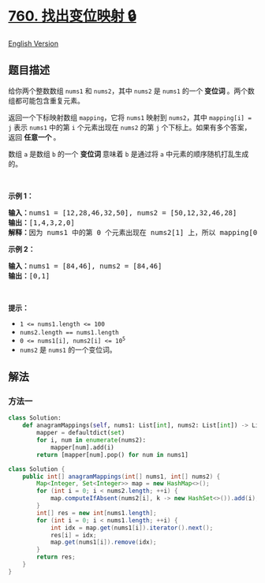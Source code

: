 # [760. 找出变位映射 🔒](https://leetcode.cn/problems/find-anagram-mappings)

[English Version](/solution/0700-0799/0760.Find%20Anagram%20Mappings/README_EN.md)

<!-- tags:数组,哈希表 -->

<!-- difficulty:简单 -->

## 题目描述

<!-- 这里写题目描述 -->

<p>给你两个整数数组 <code>nums1</code> 和 <code>nums2</code>，其中 <code>nums2</code> 是 <code>nums1</code> 的一个<strong> 变位词 </strong>。两个数组都可能包含重复元素。</p>

<p>返回一个下标映射数组 <code>mapping</code>，它将 <code>nums1</code> 映射到 <code>nums2</code>，其中 <code>mapping[i] = j</code> 表示 <code>nums1</code> 中的第 <code>i</code> 个元素出现在 <code>nums2</code> 的第 <code>j</code> 个下标上。如果有多个答案，返回 <strong>任意一个 </strong>。</p>

<p>数组 <code>a</code> 是数组 <code>b</code> 的一个 <strong>变位词 </strong>意味着 <code>b</code> 是通过将 <code>a</code> 中元素的顺序随机打乱生成的。</p>

<p>&nbsp;</p>

<p><strong class="example">示例 1：</strong></p>

<pre>
<strong>输入：</strong>nums1 = [12,28,46,32,50], nums2 = [50,12,32,46,28]
<strong>输出：</strong>[1,4,3,2,0]
<strong>解释：</strong>因为 nums1 中的第 0 个元素出现在 nums2[1] 上，所以 mapping[0] = 1，而 nums1 中的第 1 个元素出现在 nums2[4] 上，所以 mapping[1] = 4，以此类推。
</pre>

<p><strong class="example">示例 2：</strong></p>

<pre>
<strong>输入：</strong>nums1 = [84,46], nums2 = [84,46]
<strong>输出：</strong>[0,1]
</pre>

<p>&nbsp;</p>

<p><strong>提示：</strong></p>

<ul>
	<li><code>1 &lt;= nums1.length &lt;= 100</code></li>
	<li><code>nums2.length == nums1.length</code></li>
	<li><code>0 &lt;= nums1[i], nums2[i] &lt;= 10<sup>5</sup></code></li>
	<li><code>nums2</code> 是 <code>nums1</code> 的一个变位词。</li>
</ul>
<!-- 保持注释以帮助理解题目要求 -->

## 解法

### 方法一

<!-- tabs:start -->

```python
class Solution:
    def anagramMappings(self, nums1: List[int], nums2: List[int]) -> List[int]:
        mapper = defaultdict(set)
        for i, num in enumerate(nums2):
            mapper[num].add(i)
        return [mapper[num].pop() for num in nums1]
```

```java
class Solution {
    public int[] anagramMappings(int[] nums1, int[] nums2) {
        Map<Integer, Set<Integer>> map = new HashMap<>();
        for (int i = 0; i < nums2.length; ++i) {
            map.computeIfAbsent(nums2[i], k -> new HashSet<>()).add(i);
        }
        int[] res = new int[nums1.length];
        for (int i = 0; i < nums1.length; ++i) {
            int idx = map.get(nums1[i]).iterator().next();
            res[i] = idx;
            map.get(nums1[i]).remove(idx);
        }
        return res;
    }
}
```

<!-- tabs:end -->

<!-- end -->
